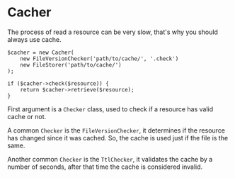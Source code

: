 # Cacher

The process of read a resource can be very slow, that's why you should always
use cache.

    $cacher = new Cacher(
        new FileVersionChecker('path/to/cache/', '.check')
        new FileStorer('path/to/cache/')
    );

    if ($cacher->check($resource)) {
        return $cacher->retrieve($resource);
    }

First argument is a ```Checker``` class, used to check if a resource has valid
cache or not.

A common ```Checker``` is the ```FileVersionChecker```, it
determines if the resource has changed since it was cached. So, the cache is
used just if the file is the same.

Another common ```Checker``` is the ```TtlChecker```, it validates the cache by
a number of seconds, after that time the cache is considered invalid.